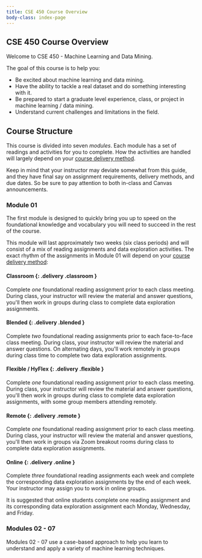 ```yaml
---
title: CSE 450 Course Overview
body-class: index-page
---
```


## CSE 450 Course Overview

Welcome to CSE 450 - Machine Learning and Data Mining.

The goal of this course is to help you: 

* Be excited about machine learning and data mining.
* Have the ability to tackle a real dataset and do something interesting 
   with it.
* Be prepared to start a graduate level experience, class, or project in 
   machine learning / data mining.
* Understand current challenges and limitations in the field.

## Course Structure

This course is divided into seven *modules*. Each module has a set of readings and activities for you to complete. How the activities are handled will largely depend on your [course delivery method](https://www.byui.edu/registration/when-do-i-register/fall-registration-guide). 

Keep in mind that your instructor may deviate somewhat from this guide, and they have final say on assignment requirements, delivery methods, and due dates. So be sure to pay attention to both in-class and Canvas announcements.

### Module 01
The first module is designed to quickly bring you up to speed on the foundational knowledge and vocabulary you will need to succeed in the rest of the course.

This module will last approximately two weeks (six class periods) and will consist of a mix of reading assignments and data exploration activities. The exact rhythm of the assignments in Module 01 will depend on your [course delivery method](https://www.byui.edu/registration/when-do-i-register/fall-registration-guide):

#### Classroom {: .delivery .classroom }

Complete *one* foundational reading assignment prior to each class meeting. During class, your instructor will review the material and answer questions, you'll then work in groups during class to complete data exploration assignments.

#### Blended {: .delivery .blended }

Complete *two* foundational reading assignments prior to each face-to-face class meeting. During class, your instructor will review the material and answer questions. On alternating days, you'll work remotely in groups during class time to complete two data exploration assignments.

#### Flexible / HyFlex {: .delivery .flexible }

Complete *one* foundational reading assignment prior to each class meeting. During class, your instructor will review the material and answer questions, you'll then work in groups during class to complete data exploration assignments, with some group members attending remotely.

#### Remote {: .delivery .remote }

Complete *one* foundational reading assignment prior to each class meeting. During class, your instructor will review the material and answer questions, you'll then work in groups via Zoom breakout rooms during class to complete data exploration assignments.

#### Online {: .delivery .online }

Complete *three* foundational reading assignments each week and complete the corresponding data exploration assignments by the end of each week. Your instructor may assign you to work in online groups.

It is suggested that online students complete one reading assignment and its corresponding data exploration assignment each Monday, Wednesday, and Friday.


### Modules 02 - 07
Modules 02 - 07 use a case-based approach to help you learn to understand and apply a variety of machine learning techniques.



